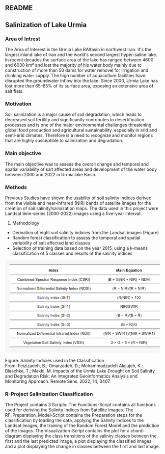 ## README
## Salinization of Lake Urmia
### Area of Intrest
The Area of Interest is the Urmia Lake BA#asin in northwest Iran. It's the
largest inland lake of Iran and the world's second largest hyper-saline lake. In 
recent decades the surface area of the lake has ranged between 4600 and 6000 km²
and lost the majority of his water body mainly due to construction of more than 
50 dams for water removel for Irrigation and drinking water supply. The high 
number of aquaculture facilities have disrupted the groundwater inflow into the 
lake. Since 2000, Urmia Lake has lost more than 65–85% of its surface area, 
exposing an extensive area of salt flats.

### Motivation 
Soil salinization is a major cause of soil degradation, which leads to decreased 
soil fertility and significantly contributes to desertification processes and is 
one of the major environmental challenges threatening global food production and 
agricultural sustainability, especially in arid and semi-arid climates. Therefore
is a need to recognize and monitor regions that are highly susceptible to 
salinization and degradation. 

### Main objective
The main objective was to assess the overall change and temporal and spatial 
variability of salt affected areas and development of the water body between 
2000 and 2022 in Urmia lake Basin. 

### Methods
Previous Studies have shown the usability of soil salinity indices derived from 
the visible and near-infrared (NIR) bands of satellite images  for the creation 
of soil salinity/salinization maps. The data used in this project were Landsat 
time-series (2000-2022) images using a five-year interval. 

1. Methodology
  + Derivation of eight soil salinity indicies from the Landsat images (Figure)
  + Random forest classification to assess the temporal and spatial variability of salt         affected land classes
  + Selection of training data based on the year 2015, using a k-means classification of 5     classes and results of the salinity indices  

![alt text](https://github.com/ellyschmid/R_Assignment/blob/main/Indicies.png?raw=true)

Figure: Salinity Indicies used in the Classification </br>
From: Feizizadeh, B.; Omarzadeh, D.; Mohammadzadeh Alajujeh, K.; Blaschke, T.; Makki, M. Impacts of the Urmia Lake Drought on Soil Salinity and Degradation Risk: An Integrated Geoinformatics Analysis and Monitoring Approach. Remote Sens. 2022, 14, 3407.

### R-Project Salinization Classification
The Project contains 3 Scripts: The Functions-Script contains all functions
used for deriving the Salinity Indices from Satellite Images.
The RF_Preparation_Model-Script contains the Preparation steps for the classification by loading the data, applying the Salinity Indices to the Landsat Images, the training of the Random Forest Model and the prediction of the Images. The Visualization-Script contains the
plot for a chord-diagram displaying the class transitions of the salinity classes 
between the first and the last predicted image, a plot displaying the classified 
images and a plot displaying the change in classes between the first and last image.  
